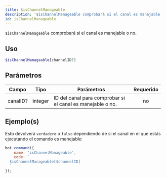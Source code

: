```yaml
---
title: $isChannelManageable
description: '$isChannelManageable comprobará si el canal es manejable o no.'
id: isChannelManageable
---
```


`$isChannelManageable` comprobará si el canal es manejable o no.

## Uso

```php
$isChannelManageable[channelID?]
```

## Parámetros

| Campo    | Tipo    | Parámetros                                                 | Requerido |
| -------- | ------- | ---------------------------------------------------------- |:---------:|
| canalID? | integer | ID del canal para comprobar si el canal es manejable o no. |    no     |

## Ejemplo(s)

Esto devolverá `verdadero` o `falso` dependiendo de si el canal en el que estás ejecutando el comando es manejable:

```javascript
bot.command({
    name: 'isChannelManageable',
    code: `
  $isChannelManageable[$channelID]
  `
});
```
